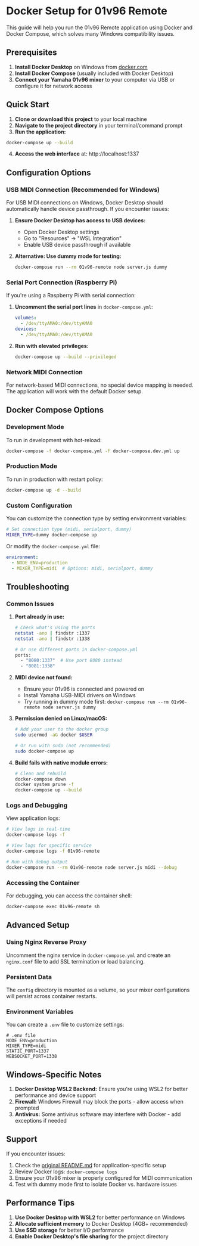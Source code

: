 # Docker Setup for 01v96 Remote

This guide will help you run the 01v96 Remote application using Docker and Docker Compose, which solves many Windows compatibility issues.

## Prerequisites

1. **Install Docker Desktop** on Windows from [docker.com](https://www.docker.com/products/docker-desktop/)
2. **Install Docker Compose** (usually included with Docker Desktop)
3. **Connect your Yamaha 01v96 mixer** to your computer via USB or configure it for network access

## Quick Start

1. **Clone or download this project** to your local machine
2. **Navigate to the project directory** in your terminal/command prompt
3. **Run the application:**

```bash
docker-compose up --build
```

4. **Access the web interface** at: http://localhost:1337

## Configuration Options

### USB MIDI Connection (Recommended for Windows)

For USB MIDI connections on Windows, Docker Desktop should automatically handle device passthrough. If you encounter issues:

1. **Ensure Docker Desktop has access to USB devices:**
   - Open Docker Desktop settings
   - Go to "Resources" → "WSL Integration"
   - Enable USB device passthrough if available

2. **Alternative: Use dummy mode for testing:**
   ```bash
   docker-compose run --rm 01v96-remote node server.js dummy
   ```

### Serial Port Connection (Raspberry Pi)

If you're using a Raspberry Pi with serial connection:

1. **Uncomment the serial port lines** in `docker-compose.yml`:
   ```yaml
   volumes:
     - /dev/ttyAMA0:/dev/ttyAMA0
   devices:
     - /dev/ttyAMA0:/dev/ttyAMA0
   ```

2. **Run with elevated privileges:**
   ```bash
   docker-compose up --build --privileged
   ```

### Network MIDI Connection

For network-based MIDI connections, no special device mapping is needed. The application will work with the default Docker setup.

## Docker Compose Options

### Development Mode

To run in development with hot-reload:

```bash
docker-compose -f docker-compose.yml -f docker-compose.dev.yml up
```

### Production Mode

To run in production with restart policy:

```bash
docker-compose up -d --build
```

### Custom Configuration

You can customize the connection type by setting environment variables:

```bash
# Set connection type (midi, serialport, dummy)
MIXER_TYPE=dummy docker-compose up
```

Or modify the `docker-compose.yml` file:

```yaml
environment:
  - NODE_ENV=production
  - MIXER_TYPE=midi  # Options: midi, serialport, dummy
```

## Troubleshooting

### Common Issues

1. **Port already in use:**
   ```bash
   # Check what's using the ports
   netstat -ano | findstr :1337
   netstat -ano | findstr :1338
   
   # Or use different ports in docker-compose.yml
   ports:
     - "8080:1337"  # Use port 8080 instead
     - "8081:1338"
   ```

2. **MIDI device not found:**
   - Ensure your 01v96 is connected and powered on
   - Install Yamaha USB-MIDI drivers on Windows
   - Try running in dummy mode first: `docker-compose run --rm 01v96-remote node server.js dummy`

3. **Permission denied on Linux/macOS:**
   ```bash
   # Add your user to the docker group
   sudo usermod -aG docker $USER
   
   # Or run with sudo (not recommended)
   sudo docker-compose up
   ```

4. **Build fails with native module errors:**
   ```bash
   # Clean and rebuild
   docker-compose down
   docker system prune -f
   docker-compose up --build
   ```

### Logs and Debugging

View application logs:

```bash
# View logs in real-time
docker-compose logs -f

# View logs for specific service
docker-compose logs -f 01v96-remote

# Run with debug output
docker-compose run --rm 01v96-remote node server.js midi --debug
```

### Accessing the Container

For debugging, you can access the container shell:

```bash
docker-compose exec 01v96-remote sh
```

## Advanced Setup

### Using Nginx Reverse Proxy

Uncomment the nginx service in `docker-compose.yml` and create an `nginx.conf` file to add SSL termination or load balancing.

### Persistent Data

The `config` directory is mounted as a volume, so your mixer configurations will persist across container restarts.

### Environment Variables

You can create a `.env` file to customize settings:

```env
# .env file
NODE_ENV=production
MIXER_TYPE=midi
STATIC_PORT=1337
WEBSOCKET_PORT=1338
```

## Windows-Specific Notes

1. **Docker Desktop WSL2 Backend:** Ensure you're using WSL2 for better performance and device support
2. **Firewall:** Windows Firewall may block the ports - allow access when prompted
3. **Antivirus:** Some antivirus software may interfere with Docker - add exceptions if needed

## Support

If you encounter issues:

1. Check the [original README.md](README.md) for application-specific setup
2. Review Docker logs: `docker-compose logs`
3. Ensure your 01v96 mixer is properly configured for MIDI communication
4. Test with dummy mode first to isolate Docker vs. hardware issues

## Performance Tips

1. **Use Docker Desktop with WSL2** for better performance on Windows
2. **Allocate sufficient memory** to Docker Desktop (4GB+ recommended)
3. **Use SSD storage** for better I/O performance
4. **Enable Docker Desktop's file sharing** for the project directory